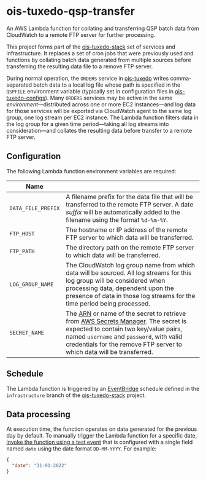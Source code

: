 # ois-tuxedo-qsp-transfer

An AWS Lambda function for collating and transferring QSP batch data from CloudWatch to a remote FTP server for further processing.

This project forms part of the [ois-tuxedo-stack](https://github.com/companieshouse/ois-tuxedo-stack) set of services and infrastructure. It replaces a set of cron jobs that were previously used and functions by collating batch data generated from multiple sources before transferring the resulting data file to a remove FTP server.

During normal operation, the `ORDERS` service in [ois-tuxedo](https://github.com/companieshouse/ois-tuxedo) writes comma-separated batch data to a local log file whose path is specified in the `QSPFILE` environment variable (typically set in configuration files in [ois-tuxedo-configs](https://github.com/companieshouse/ois-tuxedo-configs)). Many `ORDERS` services may be active in the same _environment_—distributed across one or more EC2 instances—and log data for those services will be exported via CloudWatch agent to the same log group, one log stream per EC2 instance. The Lambda function filters data in the log group for a given time period—taking all log streams into consideration—and collates the resulting data before transfer to a remote FTP server.

## Configuration

The following Lambda function environment variables are required:

| Name |  |
|--|--|
| `DATA_FILE_PREFIX` | A filename prefix for the data file that will be transferred to the remote FTP server. A date _suffix_ will be automatically added to the filename using the format `%d-%m-%Y`. |
| `FTP_HOST` | The hostname or IP address of the remote FTP server to which data will be transferred. |
| `FTP_PATH` | The directory path on the remote FTP server to which data will be transferred. |
| `LOG_GROUP_NAME` | The CloudWatch log group name from which data will be sourced. All log streams for this log group will be considered when processing data, dependent upon the presence of data in those log streams for the time period being processed. |
| `SECRET_NAME` | The [ARN](https://docs.aws.amazon.com/general/latest/gr/aws-arns-and-namespaces.html) or name of the secret to retrieve from [AWS Secrets Manager](https://aws.amazon.com/secrets-manager/). The secret is expected to contain two key/value pairs, named `username` and `password`, with valid credentials for the remove FTP server to which data will be transferred. |

## Schedule

The Lambda function is triggered by an [EventBridge](https://aws.amazon.com/eventbridge/) schedule defined in the `infrastructure` branch of the [ois-tuxedo-stack](https://github.com/companieshouse/ois-tuxedo-stack) project.

## Data processing

At execution time, the function operates on data generated for the previous day by default. To manually trigger the Lambda function for a specific date, [invoke the function using a test event](https://docs.aws.amazon.com/lambda/latest/dg/testing-functions.html) that is configured with a single field named `date` using the date format `DD-MM-YYYY`. For example:

```json
{
  "date": "31-01-2022"
}
```
